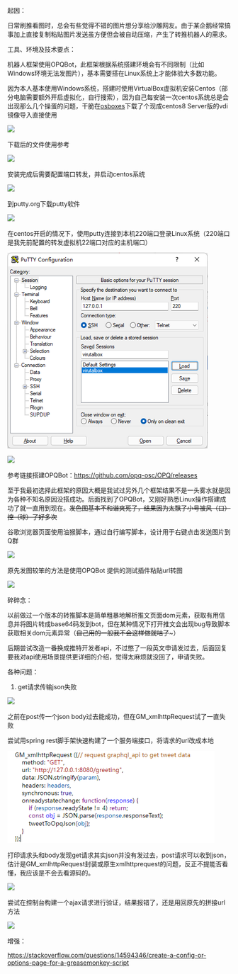 ﻿起因：

日常刷推看图时，总会有些觉得不错的图片想分享给沙雕网友。由于某企鹅经常搞事加上直接复制粘贴图片发送虽方便但会被自动压缩，产生了转推机器人的需求。

工具、环境及技术要点：

机器人框架使用OPQBot，此框架根据系统搭建环境会有不同限制（比如Windows环境无法发图片），基本需要搭在Linux系统上才能体验大多数功能。

因为本人基本使用Windows系统，搭建时使用VirtualBox虚拟机安装Centos（部分电脑需要额外开启虚拟化，自行搜索），因为自己每安装一次centos系统总是会出现那么几个操蛋的问题，干脆在[osboxes](https://www.osboxes.org/centos/)下载了个现成centos8 Server版的vdi镜像导入直接使用

![](pic/Aspose.Words.19894510-c54d-41d3-92bb-ef2a7905b3a0.001.png)

下载后的文件使用参考

![](pic/Aspose.Words.19894510-c54d-41d3-92bb-ef2a7905b3a0.002.png)

安装完成后需要配置端口转发，并启动centos系统

![](pic/Aspose.Words.19894510-c54d-41d3-92bb-ef2a7905b3a0.003.png)

到putty.org下载putty软件

![](pic/Aspose.Words.19894510-c54d-41d3-92bb-ef2a7905b3a0.004.png)

在centos开启的情况下，使用putty连接到本机220端口登录Linux系统（220端口是我先前配置的转发虚拟机22端口对应的主机端口）

![](pic/Aspose.Words.19894510-c54d-41d3-92bb-ef2a7905b3a0.005.png)

![](pic/Aspose.Words.19894510-c54d-41d3-92bb-ef2a7905b3a0.006.png)

参考链接搭建OPQBot：https://github.com/opq-osc/OPQ/releases

至于我最初选择此框架的原因大概是我试过另外几个框架结果不是一头雾水就是因为各种不知名原因没搭成功。后面找到了OPQBot，又刚好熟悉Linux操作搭建成功了就一直用到现在。~~发色图基本不和谐爽死了，结果因为太飘了小号被风（口）控（球）了好多次~~

谷歌浏览器页面使用油猴脚本，通过自行编写脚本，设计用于右键点击发送图片到Q群

![](pic/Aspose.Words.19894510-c54d-41d3-92bb-ef2a7905b3a0.007.png)

原先发图较笨的方法是使用OPQBot 提供的测试插件粘贴url转图

![](pic/Aspose.Words.19894510-c54d-41d3-92bb-ef2a7905b3a0.008.png)

碎碎念：

以前做过一个版本的转推脚本是简单粗暴地解析推文页面dom元素，获取有用信息并将图片转成base64码发到bot，但在某种情况下打开推文会出现bug导致脚本获取相关dom元素异常（~~自己用的一般我不会这样做就咕了~~~）

后期尝试改造一番换成推特开发者api，不过憋了一段英文申请发过去，后面回复要我对api使用场景提供更详细的介绍，觉得太麻烦就没回了，申请失败。


各种问题：

1. get请求传输json失败

![](pic/Aspose.Words.19894510-c54d-41d3-92bb-ef2a7905b3a0.009.png)

之前在post传一个json body过去能成功，但在GM\_xmlhttpRequest试了一直失败

尝试用spring rest脚手架快速构建了一个服务端接口，将请求的url改成本地

![](pic/Aspose.Words.19894510-c54d-41d3-92bb-ef2a7905b3a0.010.png)

打印请求头和body发现get请求其实json并没有发过去，post请求可以收到json，估计是GM\_xmlhttpRequest封装或原生xmlhttprequest的问题，反正不提能否看懂，我应该是不会去看源码的。

![](pic/Aspose.Words.19894510-c54d-41d3-92bb-ef2a7905b3a0.011.png)

尝试在控制台构建一个ajax请求进行验证，结果报错了，还是用回原先的拼接url方法

![](pic/Aspose.Words.19894510-c54d-41d3-92bb-ef2a7905b3a0.012.png)


增强：

https://stackoverflow.com/questions/14594346/create-a-config-or-options-page-for-a-greasemonkey-script
